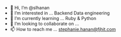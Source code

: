 - 👋 Hi, I’m @slhanan
- 👀 I’m interested in ... Backend Data engineering 
- 🌱 I’m currently learning ... Ruby & Python
- 💞️ I’m looking to collaborate on ... 
- 📫 How to reach me ... stephanie.hanan@fjhit.com

<!---
slhanan/slhanan is a ✨ special ✨ repository because its `README.md` (this file) appears on your GitHub profile.
You can click the Preview link to take a look at your changes.
--->
